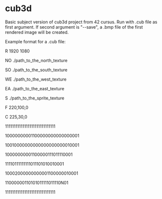 # cub3d
Basic subject version of cub3d project from 42 cursus.
Run with .cub file as first argument. If second argument is "--save", a .bmp file of the first rendered image will be created.

Example format for a .cub file:

R 1920 1080

NO ./path_to_the_north_texture

SO ./path_to_the_south_texture

WE ./path_to_the_west_texture

EA ./path_to_the_east_texture

S ./path_to_the_sprite_texture

F 220,100,0

C 225,30,0

11111111111111111111111111111

10000000001100000000000000001

10010000000000000000000010001

10000000001100000111011110001

11110111111111011101010010001

10002000000000001100000010001

11000000110101011111011110N01

11111111111111111111111111111
